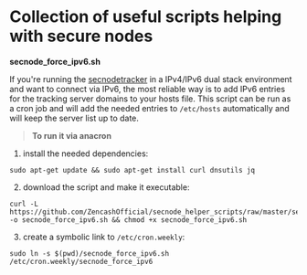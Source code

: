 Collection of useful scripts helping with secure nodes
===================

**secnode_force_ipv6.sh**

If you're running the [secnodetracker](https://github.com/ZencashOfficial/secnodetracker) in a IPv4/IPv6 dual stack environment and want to connect via IPv6, the most reliable way is to add IPv6 entries for the tracking server domains to your hosts file.
This script can be run as a cron job and will add the needed entries to `/etc/hosts` automatically and will keep the server list up to date.
>**To run it via anacron**
1. install the needed dependencies:
 ```
 sudo apt-get update && sudo apt-get install curl dnsutils jq
 ```
2. download the script and make it executable: 
```
curl -L https://github.com/ZencashOfficial/secnode_helper_scripts/raw/master/secnode_force_ipv6.sh -o secnode_force_ipv6.sh && chmod +x secnode_force_ipv6.sh
```
3. create a symbolic link to `/etc/cron.weekly`:
```
sudo ln -s $(pwd)/secnode_force_ipv6.sh /etc/cron.weekly/secnode_force_ipv6
```
